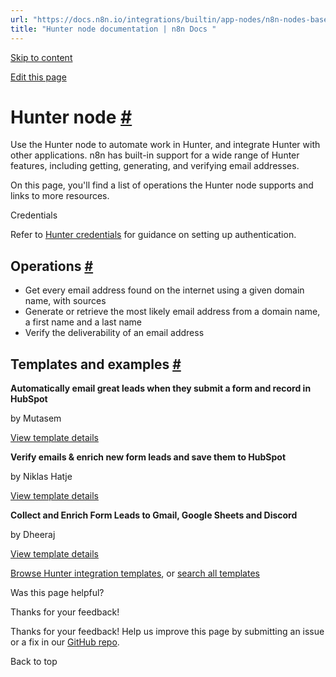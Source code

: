 ```yaml
---
url: "https://docs.n8n.io/integrations/builtin/app-nodes/n8n-nodes-base.hunter/"
title: "Hunter node documentation | n8n Docs "
---
```


[Skip to content](https://docs.n8n.io/integrations/builtin/app-nodes/n8n-nodes-base.hunter/#hunter-node)

[Edit this page](https://github.com/n8n-io/n8n-docs/edit/main/docs/integrations/builtin/app-nodes/n8n-nodes-base.hunter.md "Edit this page")

# Hunter node [\#](https://docs.n8n.io/integrations/builtin/app-nodes/n8n-nodes-base.hunter/\#hunter-node "Permanent link")

Use the Hunter node to automate work in Hunter, and integrate Hunter with other applications. n8n has built-in support for a wide range of Hunter features, including getting, generating, and verifying email addresses.

On this page, you'll find a list of operations the Hunter node supports and links to more resources.

Credentials

Refer to [Hunter credentials](https://docs.n8n.io/integrations/builtin/credentials/hunter/) for guidance on setting up authentication.

## Operations [\#](https://docs.n8n.io/integrations/builtin/app-nodes/n8n-nodes-base.hunter/\#operations "Permanent link")

- Get every email address found on the internet using a given domain name, with sources
- Generate or retrieve the most likely email address from a domain name, a first name and a last name
- Verify the deliverability of an email address

## Templates and examples [\#](https://docs.n8n.io/integrations/builtin/app-nodes/n8n-nodes-base.hunter/\#templates-and-examples "Permanent link")

**Automatically email great leads when they submit a form and record in HubSpot**

by Mutasem

[View template details](https://n8n.io/workflows/2122-automatically-email-great-leads-when-they-submit-a-form-and-record-in-hubspot/)

**Verify emails & enrich new form leads and save them to HubSpot**

by Niklas Hatje

[View template details](https://n8n.io/workflows/2116-verify-emails-and-enrich-new-form-leads-and-save-them-to-hubspot/)

**Collect and Enrich Form Leads to Gmail, Google Sheets and Discord**

by Dheeraj

[View template details](https://n8n.io/workflows/2103-collect-and-enrich-form-leads-to-gmail-google-sheets-and-discord/)

[Browse Hunter integration templates](https://n8n.io/integrations/hunter/), or [search all templates](https://n8n.io/workflows/)

Was this page helpful?






Thanks for your feedback!






Thanks for your feedback! Help us improve this page by submitting an issue or a fix in our [GitHub repo](https://github.com/n8n-io/n8n-docs).


Back to top